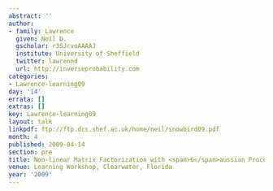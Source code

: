 ```yaml
---
abstract: ''
author:
- family: Lawrence
  given: Neil D.
  gscholar: r3SJcvoAAAAJ
  institute: University of Sheffield
  twitter: lawrennd
  url: http://inverseprobability.com
categories:
- Lawrence-learning09
day: '14'
errata: []
extras: []
key: Lawrence-learning09
layout: talk
linkpdf: ftp://ftp.dcs.shef.ac.uk/home/neil/snowbird09.pdf
month: 4
published: 2009-04-14
section: pre
title: Non-linear Matrix Factorization with <span>G</span>aussian Processes
venue: Learning Workshop, Clearwater, Florida
year: '2009'
---
```

